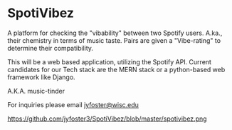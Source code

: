 # SpotiVibez
A platform for checking the "vibability" between two Spotify users. A.ka., their chemistry in terms of music taste. Pairs are given a "Vibe-rating" to determine their compatibility. 

This will be a web based application, utilizing the Spotify API. Current candidates for our Tech stack are the MERN stack or a python-based web framework like Django.

A.K.A. music-tinder

For inquiries please email jyfoster@wisc.edu 

https://github.com/jyfoster3/SpotiVibez/blob/master/spotivibez.png
